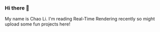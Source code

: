 ### Hi there 👋

My name is Chao Li. I'm reading Real-Time Rendering recently so might upload some fun projects here! 

<!--
**chaoli95/chaoli95** is a ✨ _special_ ✨ repository because its `README.md` (this file) appears on your GitHub profile.

Here are some ideas to get you started:

- 🔭 I’m currently working on ...
- 🌱 I’m currently learning ...
- 👯 I’m looking to collaborate on ...
- 🤔 I’m looking for help with ...
- 💬 Ask me about ...
- 📫 How to reach me: ...
- 😄 Pronouns: ...
- ⚡ Fun fact: ...


![Github Stats](https://github-readme-stats.vercel.app/api?username=chaoli95&count_private=true&show_icons=true&include_all_commits=true)

![Visitor Badge](https://visitor-badge.laobi.icu/badge?page_id=chaoli95.chaoli95)
-->
